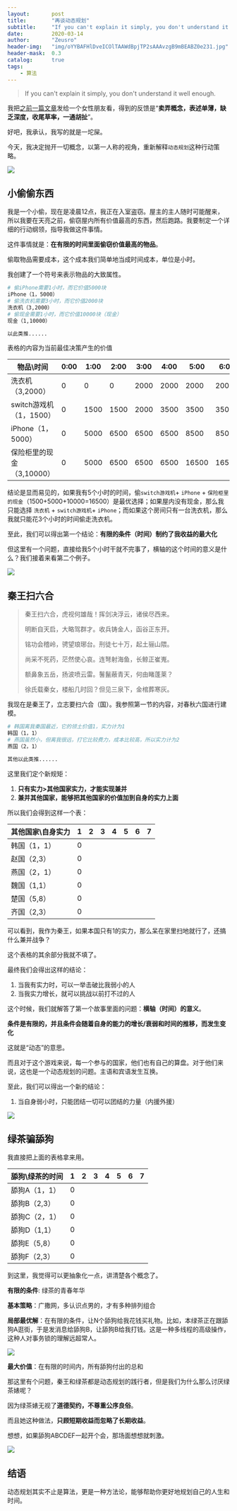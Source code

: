 ```yaml
---
layout:       post
title:        "再谈动态规划"
subtitle:     "If you can't explain it simply, you don't understand it well enough."
date:         2020-03-14
author:       "Zeusro"
header-img:   "img/oYYBAFHlDveICOlTAAWdBpjTP2sAAAvzgB9mBEABZ0e231.jpg"
header-mask:  0.3
catalog:      true
tags:
    - 算法
---
```


> If you can't explain it simply, you don't understand it well enough.


我把[之前一篇文章]()发给一个女性朋友看，得到的反馈是“**卖弄概念，表述单薄，缺乏深度，收尾草率，一通胡扯**”。

好吧，我承认，我写的就是一坨屎。

今天，我决定抛开一切概念，以第一人称的视角，重新解释`动态规划`这种行动策略。

![](/img/in-post/dynamic-optimization/偷.gif)

## 小偷偷东西

我是一个小偷，现在是凌晨12点，我正在入室盗窃。屋主的主人随时可能醒来，所以我要在天亮之前，偷窃屋内所有价值最高的东西，然后跑路。我要制定一个详细的行动纲领，指导我做这件事情。

这件事情就是：**在有限的时间里面偷窃价值最高的物品**。

偷取物品需要成本，这个成本我们简单地当成时间成本，单位是小时。

我创建了一个符号来表示物品的大致属性。

```bash
# 偷iPhone需要1小时，而它价值5000块
iPhone（1，5000）
# 偷洗衣机需要3小时，而它价值2000块
洗衣机（3,2000）
# 偷现金需要1小时，而它价值10000块（现金）
现金（1,10000）

以此类推......
```

表格的内容为当前最佳决策产生的价值

物品\时间 | 0:00|1:00|2:00|3:00|4:00|5:00|6:00
---|---|---|---|---|---|---|---
洗衣机（3,2000）|0|0|0|2000|2000|2000|2000
switch游戏机（1，1500）|0|1500|1500|2000|3500|3500|3500
iPhone（1，5000）|0|5000|6500|6500|6500|8500|8500
保险柜里的现金（3,10000）|0|5000|6500|6500|6500|16500|16500

结论是显而易见的，如果我有5个小时的时间，偷`switch游戏机`+ `iPhone` + `保险柜里的现金`（1500+5000+10000=16500）是最优选择；如果屋内没有现金，那么我只能选择 `洗衣机` + `switch游戏机`+ `iPhone`；而如果这个房间只有一台洗衣机，那么我就只能花3个小时的时间偷走洗衣机。

至此，我们可以得出第一个结论：**有限的条件（时间）制约了我收益的最大化**

但这里有一个问题，直接给我5个小时干就不完事了，横轴的这个时间的意义是什么？我们接着来看第二个例子。

![](/img/in-post/dynamic-optimization/seven-kingdom.jpg)

## 秦王扫六合

> 秦王扫六合，虎视何雄哉！挥剑决浮云，诸侯尽西来。
> 
> 明断自天启，大略驾群才。收兵铸金人，函谷正东开。
> 
> 铭功会稽岭，骋望琅琊台。刑徒七十万，起土骊山隈。
> 
> 尚采不死药，茫然使心哀。连弩射海鱼，长鲸正崔嵬。
> 
> 额鼻象五岳，扬波喷云雷。鬐鬣蔽青天，何由睹蓬莱？
> 
> 徐氏载秦女，楼船几时回？但见三泉下，金棺葬寒灰。

我现在是秦王了，立志要扫六合（国）。我参照第一节的内容，对春秋六国进行建模。

```bash
# 韩国离我秦国最近，它的领土价值1，实力计为1
韩国（1，1）
# 燕国虽然小，但离我很远，打它比较费力，成本比较高，所以实力计为2
燕国（2，1）

其他以此类推......
```

这里我们定个新规矩：
1. **只有实力>其他国家实力，才能实现兼并**
2. **兼并其他国家，能够把其他国家的价值加到自身的实力上面**

所以我们会得到这样一个表：

其他国家\自身实力 |1|2|3|4|5|6|7
---|---|---|---|---|---|---|---
韩国（1，1）|0
赵国（2,3）|0
燕国（2，1）|0
魏国（1,1）|0
楚国（5,8）|0
齐国（2,3）|0

可以看到，我作为秦王，如果本国只有1的实力，那么呆在家里扫地就行了，还搞什么兼并战争？

这个表格的其余部分我就不填了。

最终我们会得出这样的结论：

1. 当我有实力时，可以一举击破比我弱小的人
2. 当我实力增长，就可以挑战以前打不过的人

这个时候，我们就解答了第一个故事里面的问题：**横轴（时间）的意义**。

**条件是有限的，并且条件会随着自身的能力的增长/衰弱和时间的推移，而发生变化**

这就是“动态”的意思。

而且对于这个游戏来说，每一个参与的国家，他们也有自己的算盘。对于他们来说，这也是一个动态规划的问题。主语和宾语发生互换。

至此，我们可以得出一个新的结论：
1. 当自身弱小时，只能团结一切可以团结的力量（内援外援）

![](/img/in-post/dynamic-optimization/r4.jpg)

## 绿茶骗舔狗

我直接把上面的表格拿来用。

舔狗\绿茶的时间|1|2|3|4|5|6|7
---|---|---|---|---|---|---|---
舔狗A（1，1）|0
舔狗B（2,3）|0
舔狗C（2，1）|0
舔狗D（1,1）|0
舔狗E（5,8）|0
舔狗F（2,3）|0

到这里，我觉得可以更抽象化一点，讲清楚各个概念了。

**有限的条件**: 绿茶的青春年华

**基本策略**：广撒网，多认识点男的，才有多种排列组合

**局部最优解**：在有限的条件，让N个舔狗给我花钱买礼物。比如，本绿茶正在跟舔狗A逛街，于是发消息给舔狗B，让舔狗B给我打钱。这是一种多线程的高级操作，这种人对事务锁的理解远超常人。

![](/img/in-post/dynamic-optimization/shy.gif)


**最大价值**：在有限的时间内，所有舔狗付出的总和


那这里有个问题，秦王和绿茶都是动态规划的践行者，但是我们为什么那么讨厌绿茶婊呢？

因为绿茶婊无视了**道德契约，不尊重公序良俗**。

而且她这种做法，**只顾短期收益而忽略了长期收益**。

想想，如果舔狗ABCDEF一起开个会，那场面想想就刺激。

![](/img/in-post/dynamic-optimization/lv.jpg)


## 结语

动态规划其实不止是算法，更是一种方法论，能够帮助你更好地规划自己的人生和时间。
